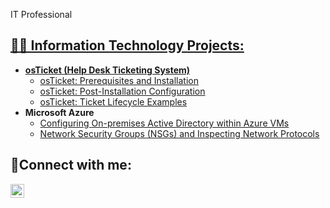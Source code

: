 IT Professional <a href="www.linkedin.com/in/natalia-mendez-8abb7363">

<h2>👨‍💻 Information Technology Projects:</h2>

- <b>osTicket (Help Desk Ticketing System)</b>
  - [osTicket: Prerequisites and Installation](https://github.com/Naty1278/osticket-prereqs)
  - [osTicket: Post-Installation Configuration](https://github.com/Naty1278/post-install-config)
  - [osTicket: Ticket Lifecycle Examples](https://github.com/Naty1278/ticket-lifecycle)
- <b>Microsoft Azure</b>
  - [Configuring On-premises Active Directory within Azure VMs](https://github.com/Naty1278/configure-ad)
  - [Network Security Groups (NSGs) and Inspecting Network Protocols](https://github.com/Naty1278/azure-network-protocols)

<h2>🤳Connect with me:</h2>


<img align="left" alt="Natalia | LinkedIn" width="22px" src=" www.linkedin.com/in/natalia-mendez-8abb7363"/>


